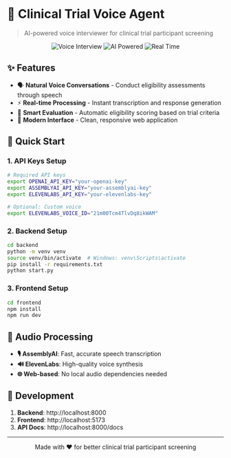 # 🎤 Clinical Trial Voice Agent

> AI-powered voice interviewer for clinical trial participant screening

<div align="center">

![Voice Interview](https://img.shields.io/badge/Voice-Interview-blue?style=for-the-badge&logo=microphone)
![AI Powered](https://img.shields.io/badge/AI-Powered-green?style=for-the-badge&logo=robot)
![Real Time](https://img.shields.io/badge/Real-Time-orange?style=for-the-badge&logo=clock)

</div>

## ✨ Features

- 🗣️ **Natural Voice Conversations** - Conduct eligibility assessments through speech
- ⚡ **Real-time Processing** - Instant transcription and response generation
- 🎯 **Smart Evaluation** - Automatic eligibility scoring based on trial criteria
- 🎨 **Modern Interface** - Clean, responsive web application

## 🚀 Quick Start

### 1. API Keys Setup
```bash
# Required API keys
export OPENAI_API_KEY="your-openai-key"
export ASSEMBLYAI_API_KEY="your-assemblyai-key"  
export ELEVENLABS_API_KEY="your-elevenlabs-key"

# Optional: Custom voice
export ELEVENLABS_VOICE_ID="21m00Tcm4TlvDq8ikWAM"
```

### 2. Backend Setup
```bash
cd backend
python -m venv venv
source venv/bin/activate  # Windows: venv\Scripts\activate
pip install -r requirements.txt
python start.py
```

### 3. Frontend Setup
```bash
cd frontend
npm install
npm run dev
```

## 🎵 Audio Processing

- **🎙️ AssemblyAI**: Fast, accurate speech transcription
- **🔊 ElevenLabs**: High-quality voice synthesis
- **🌐 Web-based**: No local audio dependencies needed


## 🔧 Development

1. **Backend**: http://localhost:8000
2. **Frontend**: http://localhost:5173
3. **API Docs**: http://localhost:8000/docs


---

<div align="center">
Made with ❤️ for better clinical trial participant screening
</div> 